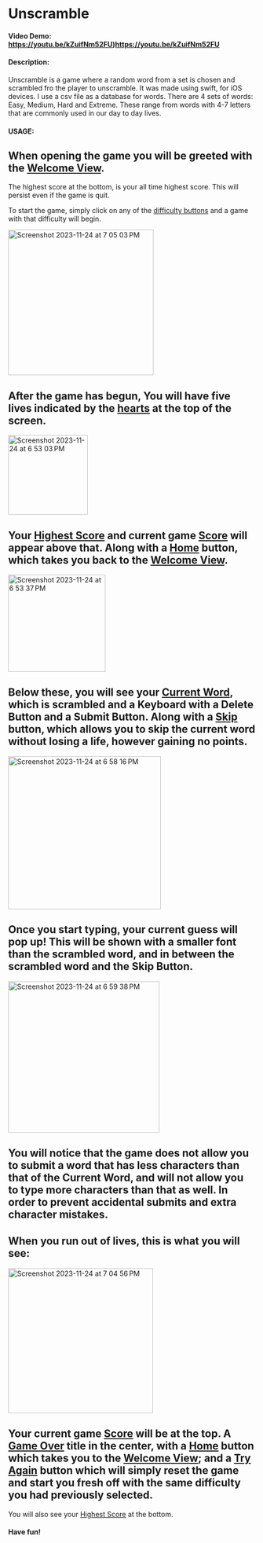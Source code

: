 # Unscramble
#### Video Demo: https://youtu.be/kZuifNm52FU)https://youtu.be/kZuifNm52FU
#### Description: 
Unscramble is a game where a random word from a set is chosen and scrambled fro the player to unscramble.
It was made using swift, for iOS devices. 
I use a csv file as a database for words. There are 4 sets of words: Easy, Medium, Hard and Extreme. These range from words with 4-7 letters that are commonly used in our day to day lives.

#### USAGE:

## When opening the game you will be greeted with the <u>Welcome View</u>.

The highest score at the bottom, is your all time highest score. This will persist even if the game is quit.

To start the game, simply click on any of the <u>difficulty buttons</u> and a game with that difficulty will begin.

<img width="296" alt="Screenshot 2023-11-24 at 7 05 03 PM" src="https://github.com/liv404/Unscramble/assets/120323880/e3bb705b-62e7-4994-9759-ee05d16b1813">

## After the game has begun, You will have five lives indicated by the <u>hearts</u> at the top of the screen.

<img width="162" alt="Screenshot 2023-11-24 at 6 53 03 PM" src="https://github.com/liv404/Unscramble/assets/120323880/aeb37f74-382e-44a3-8bfd-bba31108935a">

## Your <u>Highest Score</u> and current game <u>Score</u> will appear above that. Along with a <u>Home</u> button, which takes you back to the <u>Welcome View</u>.

<img width="198" alt="Screenshot 2023-11-24 at 6 53 37 PM" src="https://github.com/liv404/Unscramble/assets/120323880/52f4e8f4-097f-4dad-9bbc-e32011bb28ca">

## Below these, you will see your <u>Current Word</u>, which is scrambled and a Keyboard with a Delete Button and a Submit Button. Along with a <u>Skip</u> button, which allows you to skip the current word without losing a life, however gaining no points.

<img width="311" alt="Screenshot 2023-11-24 at 6 58 16 PM" src="https://github.com/liv404/Unscramble/assets/120323880/3227dfec-60a0-4586-bf4a-a65269d0485d">

## Once you start typing, your current guess will pop up! This will be shown with a smaller font than the scrambled word, and in between the scrambled word and the Skip Button.

<img width="308" alt="Screenshot 2023-11-24 at 6 59 38 PM" src="https://github.com/liv404/Unscramble/assets/120323880/ea4659db-8a99-4cfc-bead-b7d960aec1d1">

## You will notice that the game does not allow you to submit a word that has less characters than that of the Current Word, and will not allow you to type more characters than that as well. In order to prevent accidental submits and extra character mistakes.


## When you run out of lives, this is what you will see:

<img width="295" alt="Screenshot 2023-11-24 at 7 04 56 PM" src="https://github.com/liv404/Unscramble/assets/120323880/cbf6dd4f-9711-473e-ab57-e5a0d6b8c429">

## Your current game <u>Score</u> will be at the top. A <u>Game Over</u> title in the center, with a <u>Home</u> button which takes you to the <u>Welcome View</u>; and a <u>Try Again</u> button which will simply reset the game and start you fresh off with the same difficulty you had previously selected.
You will also see your <u>Highest Score</u> at the bottom.

#### Have fun!
